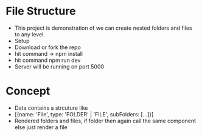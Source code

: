 # File Structure
- This project is demonstration of we can create nested folders and files to any level.
- Setup 
 - Download or fork the repo
 - hit command -> npm install
 - hit command npm run dev
 - Server will be running on port 5000 

 # Concept
  - Data contains a strcuture like 
   - [{name: 'File', type: 'FOLDER' | 'FILE', subFolders: [...]}]
  - Rendered folders and files, if folder then again call the same component else just render a file
